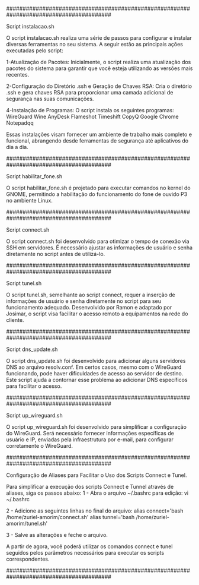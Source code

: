 ########################################################################################

Script instalacao.sh

O script instalacao.sh realiza uma série de passos para configurar e instalar diversas ferramentas no seu sistema. 
A seguir estão as principais ações executadas pelo script:

1-Atualização de Pacotes:
Inicialmente, o script realiza uma atualização dos pacotes do sistema para garantir que você esteja utilizando as versões mais recentes.

2-Configuração do Diretório .ssh e Geração de Chaves RSA:
Cria o diretório .ssh e gera chaves RSA para proporcionar uma camada adicional de segurança nas suas comunicações.

4-Instalação de Programas:
O script instala os seguintes programas:
            WireGuard
            Wine
            AnyDesk
            Flameshot
            Timeshift
            CopyQ
            Google Chrome
            Notepadqq

Essas instalações visam fornecer um ambiente de trabalho mais completo e funcional, abrangendo desde ferramentas de segurança até aplicativos do dia a dia.

########################################################################################

Script habilitar_fone.sh

O script habilitar_fone.sh é projetado para executar comandos no kernel do GNOME, permitindo a habilitação do funcionamento do fone de ouvido P3 no ambiente Linux.

########################################################################################

Script connect.sh

O script connect.sh foi desenvolvido para otimizar o tempo de conexão via SSH em servidores. É necessário ajustar as informações de usuário e senha diretamente no script antes de utilizá-lo.


########################################################################################


Script tunel.sh

O script tunel.sh, semelhante ao script connect, requer a inserção de informações de usuário e senha diretamente no script para seu funcionamento adequado. Desenvolvido por Ramon e adaptado por Josimar, o script visa facilitar o acesso remoto a equipamentos na rede do cliente.


########################################################################################


Script dns_update.sh

O script dns_update.sh foi desenvolvido para adicionar alguns servidores DNS ao arquivo resolv.conf. Em certos casos, mesmo com o WireGuard funcionando, pode haver dificuldades de acesso ao servidor de destino. Este script ajuda a contornar esse problema ao adicionar DNS específicos para facilitar o acesso.

########################################################################################

Script up_wireguard.sh

O script up_wireguard.sh foi desenvolvido para simplificar a configuração do WireGuard. Será necessário fornecer informações específicas de usuário e IP, enviadas pela infraestrutura por e-mail, para configurar corretamente o WireGuard.

########################################################################################

Configuração de Aliases para Facilitar o Uso dos Scripts Connect e Tunel.

Para simplificar a execução dos scripts Connect e Tunnel através de aliases, siga os passos abaixo:
1 - Abra o arquivo ~/.bashrc para edição:
vi ~/.bashrc

2 - Adicione as seguintes linhas no final do arquivo:
alias connect='bash /home/zuriel-amorim/connect.sh'
alias tunnel='bash /home/zuriel-amorim/tunel.sh'

3 - Salve as alterações e feche o arquivo.

A partir de agora, você poderá utilizar os comandos connect e tunel seguidos pelos parâmetros necessários para executar os scripts correspondentes.

########################################################################################

